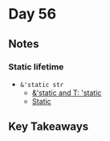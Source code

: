 # Day 56

## Notes

### Static lifetime

- `&'static str`
  - [&'static and T: 'static](https://practice.rs/lifetime/static.html)
  - [Static](https://doc.rust-lang.org/rust-by-example/scope/lifetime/static_lifetime.html)

## Key Takeaways
